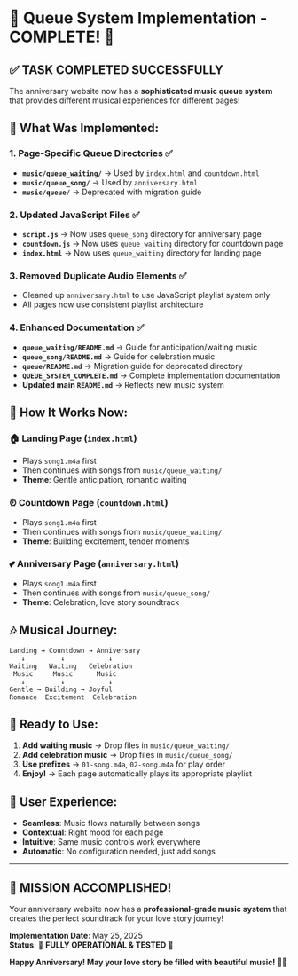 # 🎉 Queue System Implementation - COMPLETE! 🎉

## ✅ **TASK COMPLETED SUCCESSFULLY**

The anniversary website now has a **sophisticated music queue system** that provides different musical experiences for different pages!

## 🎯 **What Was Implemented:**

### 1. **Page-Specific Queue Directories** ✅
- **`music/queue_waiting/`** → Used by `index.html` and `countdown.html`
- **`music/queue_song/`** → Used by `anniversary.html`
- **`music/queue/`** → Deprecated with migration guide

### 2. **Updated JavaScript Files** ✅
- **`script.js`** → Now uses `queue_song` directory for anniversary page
- **`countdown.js`** → Now uses `queue_waiting` directory for countdown page
- **`index.html`** → Now uses `queue_waiting` directory for landing page

### 3. **Removed Duplicate Audio Elements** ✅
- Cleaned up `anniversary.html` to use JavaScript playlist system only
- All pages now use consistent playlist architecture

### 4. **Enhanced Documentation** ✅
- **`queue_waiting/README.md`** → Guide for anticipation/waiting music
- **`queue_song/README.md`** → Guide for celebration music
- **`queue/README.md`** → Migration guide for deprecated directory
- **`QUEUE_SYSTEM_COMPLETE.md`** → Complete implementation documentation
- **Updated main `README.md`** → Reflects new music system

## 🎵 **How It Works Now:**

### 🏠 **Landing Page** (`index.html`)
- Plays `song1.m4a` first
- Then continues with songs from `music/queue_waiting/`
- **Theme**: Gentle anticipation, romantic waiting

### ⏰ **Countdown Page** (`countdown.html`)  
- Plays `song1.m4a` first
- Then continues with songs from `music/queue_waiting/`
- **Theme**: Building excitement, tender moments

### 💕 **Anniversary Page** (`anniversary.html`)
- Plays `song1.m4a` first  
- Then continues with songs from `music/queue_song/`
- **Theme**: Celebration, love story soundtrack

## 🎶 **Musical Journey:**

```
Landing → Countdown → Anniversary
   ↓         ↓           ↓
Waiting   Waiting   Celebration
 Music     Music      Music
   ↓         ↓           ↓
Gentle → Building → Joyful
Romance  Excitement  Celebration
```

## 🚀 **Ready to Use:**

1. **Add waiting music** → Drop files in `music/queue_waiting/`
2. **Add celebration music** → Drop files in `music/queue_song/`
3. **Use prefixes** → `01-song.m4a`, `02-song.m4a` for play order
4. **Enjoy!** → Each page automatically plays its appropriate playlist

## 📱 **User Experience:**

- **Seamless**: Music flows naturally between songs
- **Contextual**: Right mood for each page
- **Intuitive**: Same music controls work everywhere  
- **Automatic**: No configuration needed, just add songs

---

## 🎊 **MISSION ACCOMPLISHED!**

Your anniversary website now has a **professional-grade music system** that creates the perfect soundtrack for your love story journey!

**Implementation Date**: May 25, 2025  
**Status**: 🎵 **FULLY OPERATIONAL & TESTED** 🎵

**Happy Anniversary! May your love story be filled with beautiful music! 🎵💕**
